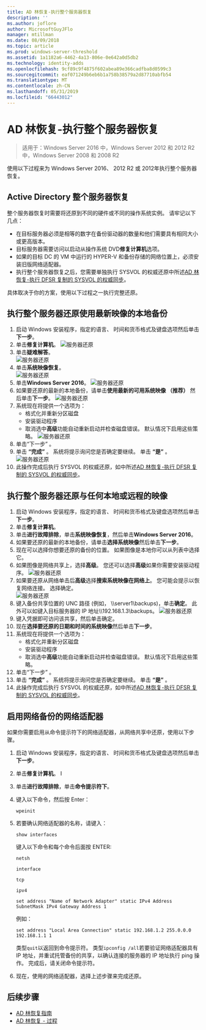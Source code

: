 ```yaml
---
title: AD 林恢复-执行整个服务器恢复
description: ''
ms.author: joflore
author: MicrosoftGuyJFlo
manager: mtillman
ms.date: 08/09/2018
ms.topic: article
ms.prod: windows-server-threshold
ms.assetid: 1a1182a6-4462-4a13-806e-0e642a0d5db2
ms.technology: identity-adds
ms.openlocfilehash: 9cf89c9f4875f602abea89e366cadfba8d0599c3
ms.sourcegitcommit: eaf071249b6eb6b1a758b38579a2d87710abfb54
ms.translationtype: MT
ms.contentlocale: zh-CN
ms.lasthandoff: 05/31/2019
ms.locfileid: "66443012"
---
```

# <a name="ad-forest-recovery---performing-a-full-server-recovery"></a>AD 林恢复-执行整个服务器恢复 

>适用于：Windows Server 2016 中，Windows Server 2012 和 2012 R2 中，Windows Server 2008 和 2008 R2

使用以下过程来为 Windows Server 2016、 2012 R2 或 2012年执行整个服务器恢复。 

## <a name="active-directory-full-server-recovery"></a>Active Directory 整个服务器恢复

整个服务器恢复时需要将还原到不同的硬件或不同的操作系统实例。 请牢记以下几点：

- 在目标服务器必须是相等的数字在备份驱动器的数量和他们需要具有相同大小或更高版本。
- 目标服务器需要访问以启动从操作系统 DVD**修复计算机**选项。 
- 如果的目标 DC 的 VM 中运行的 HYPER-V 和备份存储的网络位置上，必须安装旧版网络适配器。 
- 执行整个服务器恢复之后，您需要单独执行 SYSVOL 的权威还原中所述[AD 林恢复-执行 DFSR 复制的 SYSVOL 的权威同步](AD-Forest-Recovery-Authoritative-Recovery-SYSVOL.md)。

具体取决于你的方案，使用以下过程之一执行完整还原。 
  
## <a name="perform-a-full-server-restore-with-a-local-backup-with-the-latest-image"></a>执行整个服务器还原使用最新映像的本地备份
  
1. 启动 Windows 安装程序，指定的语言、 时间和货币格式及键盘选项然后单击**下一步**。 
2. 单击**修复计算机**。
   ![服务器还原](media/AD-Forest-Recovery-Perform-a-Full-Recovery/restore1.png)
3. 单击**疑难解答**。</br>
   ![服务器还原](media/AD-Forest-Recovery-Perform-a-Full-Recovery/restore2.png)
4. 单击**系统映像恢复**。</br>
   ![服务器还原](media/AD-Forest-Recovery-Perform-a-Full-Recovery/restore3.png)
5. 单击**Windows Server 2016**。 
   ![服务器还原](media/AD-Forest-Recovery-Perform-a-Full-Recovery/restore4.png)
6. 如果要还原的最新的本地备份，请单击**使用最新的可用系统映像 （推荐）** 然后单击**下一步**。
   ![服务器还原](media/AD-Forest-Recovery-Perform-a-Full-Recovery/restore5.png)
7. 系统现在将提供一个选项为：
   -  格式化并重新分区磁盘
   -  安装驱动程序
   -  取消选中**高级**功能自动重新启动并检查磁盘错误。 默认情况下启用这些策略。
   ![服务器还原](media/AD-Forest-Recovery-Perform-a-Full-Recovery/restore6.png)
8. 单击“下一步”  。
9. 单击 **“完成”** 。 系统将提示询问您是否确定要继续。 单击 **“是”** 。 
   ![服务器还原](media/AD-Forest-Recovery-Perform-a-Full-Recovery/restore11.png) 
10. 此操作完成后执行 SYSVOL 的权威还原，如中所述[AD 林恢复-执行 DFSR 复制的 SYSVOL 的权威同步](AD-Forest-Recovery-Authoritative-Recovery-SYSVOL.md)。

## <a name="perform-a-full-server-restore-with-any-image-local-or-remote"></a>执行整个服务器还原与任何本地或远程的映像

1. 启动 Windows 安装程序，指定的语言、 时间和货币格式及键盘选项然后单击**下一步**。 
2. 单击**修复计算机**。</br>
3. 单击**进行故障排除**，单击**系统映像恢复**，然后单击**Windows Server 2016**。 
4. 如果要还原的最新的本地备份，请单击**选择系统映像**然后单击**下一步**。
5. 现在可以选择你想要还原的备份的位置。 如果图像是本地你可以从列表中选择它。 
6. 如果图像是网络共享上，选择**高级**。 您还可以选择**高级**如果你需要安装驱动程序。
   ![服务器还原](media/AD-Forest-Recovery-Perform-a-Full-Recovery/restore7.png)
7. 如果要还原从网络单击后**高级**选择**搜索系统映像在网络上**。 您可能会提示以恢复网络连接。 选择确定。 </br>
   ![服务器还原](media/AD-Forest-Recovery-Perform-a-Full-Recovery/restore8.png)
8. 键入备份共享位置的 UNC 路径 (例如， \\\server1\backups)，单击**确定**。 此外可以如键入目标服务器的 IP 地址\\\192.168.1.3\backups。 
   ![服务器还原](media/AD-Forest-Recovery-Perform-a-Full-Recovery/restore9.png)
9. 键入凭据即可访问该共享，然后单击确定。 
10. 现在**选择要还原的日期和时间的系统映像**然后单击**下一步**。
11. 系统现在将提供一个选项为：
    - 格式化并重新分区磁盘
    - 安装驱动程序
    - 取消选中**高级**功能自动重新启动并检查磁盘错误。 默认情况下启用这些策略。
12. 单击“下一步”  。
13. 单击 **“完成”** 。 系统将提示询问您是否确定要继续。 单击 **“是”** 。  
14. 此操作完成后执行 SYSVOL 的权威还原，如中所述[AD 林恢复-执行 DFSR 复制的 SYSVOL 的权威同步](AD-Forest-Recovery-Authoritative-Recovery-SYSVOL.md)。

## <a name="enabling-the-network-adapter-for-a-network-backup"></a>启用网络备份的网络适配器

如果你需要启用从命令提示符下的网络适配器，从网络共享中还原，使用以下步骤。

1. 启动 Windows 安装程序，指定的语言、 时间和货币格式及键盘选项然后单击**下一步**。 
2. 单击**修复计算机**。 I
3. 单击**进行故障排除**，单击**命令提示符下**。 
4. 键入以下命令，然后按 Enter：  

   ```  
   wpeinit  
   ```

5. 若要确认网络适配器的名称，请键入：  

   ```  
   show interfaces  
   ```  

   键入以下命令和每个命令后面按 ENTER:  

   ```  
   netsh  
   ```  

   ```  
   interface  
   ```  
  
   ```  
   tcp  
   ```  

   ```  
   ipv4  
   ```  
  
   ```  
   set address "Name of Network Adapter" static IPv4 Address SubnetMask IPv4 Gateway Address 1  
   ```  

   例如：  
  
   ```  
   set address "Local Area Connection" static 192.168.1.2 255.0.0.0 192.168.1.1 1  
   ```  

   类型`quit`以返回到命令提示符。 类型`ipconfig /all`若要验证网络适配器具有 IP 地址，并重试托管备份的共享，以确认连接的服务器的 IP 地址执行 ping 操作。 完成后，请关闭命令提示符。 

6. 现在，使用的网络适配器，选择上述步骤来完成还原。

## <a name="next-steps"></a>后续步骤

- [AD 林恢复指南](AD-Forest-Recovery-Guide.md)
- [AD 林恢复 - 过程](AD-Forest-Recovery-Procedures.md)
